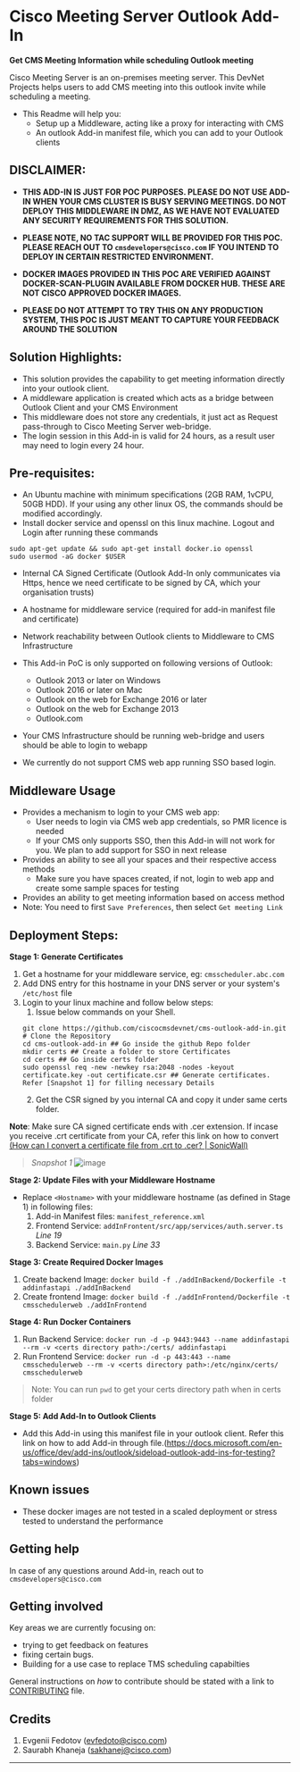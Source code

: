 # Cisco Meeting Server Outlook Add-In
**Get CMS Meeting Information while scheduling Outlook meeting**

Cisco Meeting Server is an on-premises meeting server. This DevNet Projects helps users to add CMS meeting into this outlook invite while scheduling a meeting.

- This Readme will help you:
  - Setup up a Middleware, acting like a proxy for interacting with CMS
  - An outlook Add-in manifest file, which you can add to your Outlook clients

## DISCLAIMER: 

- **THIS ADD-IN IS JUST FOR POC PURPOSES. PLEASE DO NOT USE ADD-IN WHEN YOUR CMS CLUSTER IS BUSY SERVING MEETINGS. DO NOT DEPLOY THIS MIDDLEWARE IN DMZ, AS WE HAVE NOT EVALUATED ANY SECURITY REQUIREMENTS FOR THIS SOLUTION.**

- **PLEASE NOTE, NO TAC SUPPORT WILL BE PROVIDED FOR THIS POC. PLEASE REACH OUT TO `cmsdevelopers@cisco.com` IF YOU INTEND TO DEPLOY IN CERTAIN RESTRICTED ENVIRONMENT.**

- **DOCKER IMAGES PROVIDED IN THIS POC ARE  VERIFIED AGAINST  DOCKER-SCAN-PLUGIN AVAILABLE FROM DOCKER HUB. THESE ARE NOT CISCO APPROVED DOCKER IMAGES.**
  
- **PLEASE DO NOT ATTEMPT TO TRY THIS ON ANY PRODUCTION SYSTEM, THIS POC IS JUST MEANT TO CAPTURE YOUR FEEDBACK AROUND THE SOLUTION**

## Solution Highlights:

- This solution provides the capability to get meeting information directly into your outlook client.
- A middleware application is created which acts as a bridge between Outlook Client and your CMS Environment
- This middleware does not store any credentials, it just act as Request pass-through to Cisco Meeting Server web-bridge.
- The login session in this Add-in is valid for 24 hours, as a result user may need to login every 24 hour.


## Pre-requisites:
- An Ubuntu machine with minimum specifications (2GB RAM, 1vCPU, 50GB HDD). If your using any other linux OS, the commands should be modified accordingly.
- Install docker service and openssl on this linux machine. Logout and Login after running these commands
```shell
sudo apt-get update && sudo apt-get install docker.io openssl
sudo usermod -aG docker $USER
```
- Internal CA Signed Certificate (Outlook Add-In only communicates via Https, hence we need certificate to be signed by CA, which your organisation trusts)
- A hostname for middleware service (required for add-in manifest file and certificate)
- Network reachability between Outlook clients to Middleware to CMS Infrastructure
- This Add-in PoC is only supported on following versions of Outlook:
  - Outlook 2013 or later on Windows
  - Outlook 2016 or later on Mac
  - Outlook on the web for Exchange 2016 or later
  - Outlook on the web for Exchange 2013
  - Outlook.com

- Your CMS Infrastructure should be running web-bridge and users should be able to login to webapp
- We currently do not support CMS web app running SSO based login.



## Middleware Usage

- Provides a mechanism to login to your CMS web app:
	- User needs to login via CMS web app credentials, so PMR licence is needed
	- If your CMS only supports SSO, then this Add-in will not work for you. We plan to add support for SSO in next release
- Provides an ability to see all your spaces and their respective access methods
	- Make sure you have spaces created, if not, login to web app and create some sample spaces for testing
- Provides an ability to get meeting information based on access method
- Note: You need to first `Save Preferences`, then select `Get meeting Link`



## Deployment Steps:

**Stage 1: Generate Certificates**

1. Get a hostname for your middleware service, eg: `cmsscheduler.abc.com`
2. Add DNS entry for this hostname in your DNS server or your system's  `/etc/host` file
3. Login to your linux machine and follow below steps:
   1. Issue below commands on your Shell.
   ```shell
   git clone https://github.com/ciscocmsdevnet/cms-outlook-add-in.git # Clone the Repository
   cd cms-outlook-add-in ## Go inside the github Repo folder
   mkdir certs ## Create a folder to store Certificates
   cd certs ## Go inside certs folder
   sudo openssl req -new -newkey rsa:2048 -nodes -keyout certificate.key -out certificate.csr ## Generate certificates. Refer [Snapshot 1] for filling necessary Details
   ```
   2. Get the CSR signed by you internal CA and copy it under same certs folder.  

**Note**: Make sure CA signed certificate ends with .cer extension. If incase you receive .crt certificate from your CA, refer this link on how to convert [(How can I convert a certificate file from .crt to .cer? | SonicWall)](https://www.sonicwall.com/support/knowledge-base/how-can-i-convert-a-certificate-file-from-crt-to-cer/170504597576961/)

> *Snapshot 1*
![image](https://user-images.githubusercontent.com/40081345/164265718-abe7afa5-390a-4e57-93ec-62e7a538d7da.png)
	
**Stage 2: Update Files with your Middleware Hostname**
	
- Replace `<Hostname>` with your middleware hostname (as defined in Stage 1) in following files:
   1. Add-in Manifest files: `manifest_reference.xml`
   2. Frontend Service: `addInFrontent/src/app/services/auth.server.ts` *Line 19*
   3. Backend Service: `main.py` *Line 33*

**Stage 3: Create Required Docker Images**

1. Create backend Image: `docker build -f ./addInBackend/Dockerfile -t addinfastapi ./addInBackend`
2. Create frontend Image: `docker build -f ./addInFrontend/Dockerfile -t cmsschedulerweb ./addInFrontend`

**Stage 4: Run Docker Containers**
1. Run Backend Service: `docker run -d -p 9443:9443 --name addinfastapi --rm -v <certs directory path>:/certs/ addinfastapi`
2. Run Frontend Service: `docker run -d -p 443:443 --name cmsschedulerweb --rm -v <certs directory path>:/etc/nginx/certs/ cmsschedulerweb`

> Note: You can run  `pwd` to get your certs directory path when in certs folder

**Stage 5: Add Add-In to Outlook Clients**
	
- Add this Add-in using this manifest file in your outlook client. Refer this link on how to add Add-in through file.(https://docs.microsoft.com/en-us/office/dev/add-ins/outlook/sideload-outlook-add-ins-for-testing?tabs=windows)


## Known issues

- These docker images are not tested in a scaled deployment or stress tested to understand the performance
  
## Getting help

In case of any questions around Add-in, reach out to `cmsdevelopers@cisco.com`

## Getting involved

Key areas we are currently focusing on:
  - trying to get feedback on features
  - fixing certain bugs.
  - Building for a use case to replace TMS scheduling capabilties

General instructions on _how_ to contribute should be stated with a link to [CONTRIBUTING](./CONTRIBUTING.md) file.

## Credits

1. Evgenii Fedotov (evfedoto@cisco.com)
2. Saurabh Khaneja (sakhanej@cisco.com)
----
